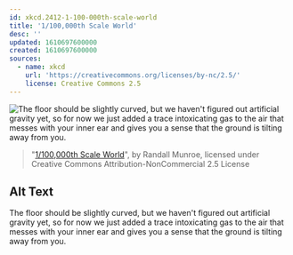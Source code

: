 ```yaml
---
id: xkcd.2412-1-100-000th-scale-world
title: '1/100,000th Scale World'
desc: ''
updated: 1610697600000
created: 1610697600000
sources:
  - name: xkcd
    url: 'https://creativecommons.org/licenses/by-nc/2.5/'
    license: Creative Commons 2.5
---
```

![The floor should be slightly curved, but we haven't figured out artificial gravity yet, so for now we just added a trace intoxicating gas to the air that messes with your inner ear and gives you a sense that the ground is tilting away from you.](https://imgs.xkcd.com/comics/1_100000th_scale_world.png)
> "[1/100,000th Scale World](https://xkcd.com/2412/)", by Randall Munroe, licensed under Creative Commons Attribution-NonCommercial 2.5 License

## Alt Text
The floor should be slightly curved, but we haven't figured out artificial gravity yet, so for now we just added a trace intoxicating gas to the air that messes with your inner ear and gives you a sense that the ground is tilting away from you.
